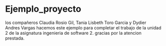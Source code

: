 # Ejemplo_proyecto

los compañeros Claudia Rosio Gil, Tania Lisbeth Toro Garcia y Dydier Andres 
Vargas hacemos este ejemplo para completar el trabajo de la unidad 2 de la 
asignatura ingenieria de software 2.
gracias por la atencion prestada.
